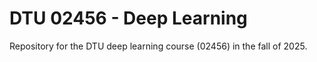 # DTU 02456 - Deep Learning

Repository for the DTU deep learning course (02456) in the fall of 2025.
